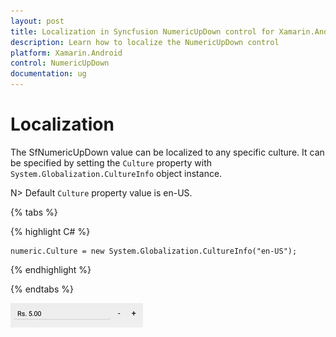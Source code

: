 ```yaml
---
layout: post
title: Localization in Syncfusion NumericUpDown control for Xamarin.Android
description: Learn how to localize the NumericUpDown control
platform: Xamarin.Android
control: NumericUpDown
documentation: ug
---
```

# Localization

The SfNumericUpDown value can be localized to any specific culture. It can be specified by setting the `Culture` property with `System.Globalization.CultureInfo` object instance.

N> Default `Culture` property value is en-US.

{% tabs %}

{% highlight C# %}

	numeric.Culture = new System.Globalization.CultureInfo("en-US");
	
{% endhighlight %}

{% endtabs %}

![](images/Culture.png)




